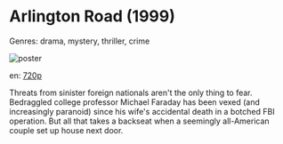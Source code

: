 # Arlington Road (1999)

Genres: drama, mystery, thriller, crime

![poster](http://image.tmdb.org/t/p/w500/jMwDRI4qu5FrSAzf7BfNveuRVf9.jpg)

en:
  [720p](magnet:?xt=urn:btih:F76E67C556071218F55F42E07110842F28883046&tr=udp://glotorrents.pw:6969/announce&tr=udp://tracker.opentrackr.org:1337/announce&tr=udp://torrent.gresille.org:80/announce&tr=udp://tracker.openbittorrent.com:80&tr=udp://tracker.coppersurfer.tk:6969&tr=udp://tracker.leechers-paradise.org:6969&tr=udp://p4p.arenabg.ch:1337&tr=udp://tracker.internetwarriors.net:1337)
  


Threats from sinister foreign nationals aren't the only thing to fear. Bedraggled college professor Michael Faraday has been vexed (and increasingly paranoid) since his wife's accidental death in a botched FBI operation. But all that takes a backseat when a seemingly all-American couple set up house next door.
